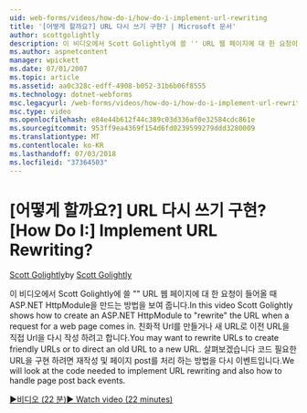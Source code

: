 ```yaml
---
uid: web-forms/videos/how-do-i/how-do-i-implement-url-rewriting
title: '[어떻게 할까요?] URL 다시 쓰기 구현? | Microsoft 문서'
author: scottgolightly
description: 이 비디오에서 Scott Golightly에 쓸 '' URL 웹 페이지에 대 한 요청이 들어올 때 ASP.NET HttpModule을 만드는 방법을 보여 줍니다. 다시 작성 하려고 하는 중...
ms.author: aspnetcontent
manager: wpickett
ms.date: 07/01/2007
ms.topic: article
ms.assetid: aa0c328c-edff-4908-b052-31b6b06f8555
ms.technology: dotnet-webforms
msc.legacyurl: /web-forms/videos/how-do-i/how-do-i-implement-url-rewriting
msc.type: video
ms.openlocfilehash: e84e44b612f44c389c03d336af0e32584cdc861e
ms.sourcegitcommit: 953ff9ea4369f154d6fd0239599279ddd3280009
ms.translationtype: MT
ms.contentlocale: ko-KR
ms.lasthandoff: 07/03/2018
ms.locfileid: "37364503"
---
```

<a name="how-do-i-implement-url-rewriting"></a><span data-ttu-id="76ae4-105">[어떻게 할까요?] URL 다시 쓰기 구현?</span><span class="sxs-lookup"><span data-stu-id="76ae4-105">[How Do I:] Implement URL Rewriting?</span></span>
====================
<span data-ttu-id="76ae4-106">[Scott Golightly](https://github.com/scottgolightly)</span><span class="sxs-lookup"><span data-stu-id="76ae4-106">by [Scott Golightly](https://github.com/scottgolightly)</span></span>

<span data-ttu-id="76ae4-107">이 비디오에서 Scott Golightly에 쓸 "" URL 웹 페이지에 대 한 요청이 들어올 때 ASP.NET HttpModule을 만드는 방법을 보여 줍니다.</span><span class="sxs-lookup"><span data-stu-id="76ae4-107">In this video Scott Golightly shows how to create an ASP.NET HttpModule to "rewrite" the URL when a request for a web page comes in.</span></span> <span data-ttu-id="76ae4-108">친화적 Url를 만들거나 새 URL로 이전 URL을 직접 Url을 다시 작성 하려고 합니다.</span><span class="sxs-lookup"><span data-stu-id="76ae4-108">You may want to rewrite URLs to create friendly URLs or to direct an old URL to a new URL.</span></span> <span data-ttu-id="76ae4-109">살펴보겠습니다 코드 필요한 URL을 구현 하려면 재작성 및 페이지 post를 처리 하는 방법을 다시 이벤트입니다.</span><span class="sxs-lookup"><span data-stu-id="76ae4-109">We will look at the code needed to implement URL rewriting and also how to handle page post back events.</span></span>

[<span data-ttu-id="76ae4-110">&#9654;비디오 (22 분)</span><span class="sxs-lookup"><span data-stu-id="76ae4-110">&#9654; Watch video (22 minutes)</span></span>](https://channel9.msdn.com/Blogs/ASP-NET-Site-Videos/how-do-i-implement-url-rewriting)
